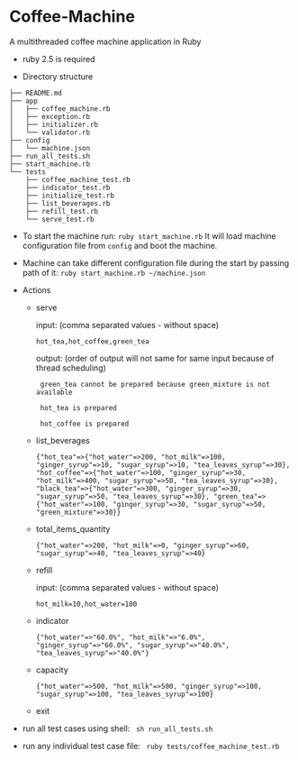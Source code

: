 # Coffee-Machine
A multithreaded coffee machine application in Ruby
* ruby 2.5 is required

* Directory structure
```
├── README.md
├── app
│   ├── coffee_machine.rb
│   ├── exception.rb
│   ├── initializer.rb
│   └── validator.rb
├── config
│   └── machine.json
├── run_all_tests.sh
├── start_machine.rb
└── tests
    ├── coffee_machine_test.rb
    ├── indicator_test.rb
    ├── initialize_test.rb
    ├── list_beverages.rb
    ├── refill_test.rb
    └── serve_test.rb
 ```
* To start the machine run:
` ruby start_machine.rb `
It will load machine configuration file from `config` and boot the machine.

* Machine can take different configuration file during the start by passing path of it:
` ruby start_machine.rb ~/machine.json `

* Actions
  * serve
    
    input: (comma separated values - without space)
        
        hot_tea,hot_coffee,green_tea 
    
    output: (order of output will not same for same input because of thread scheduling)

         
         green_tea cannot be prepared because green_mixture is not available

         hot_tea is prepared

         hot_coffee is prepared

  * list_beverages 

     `{"hot_tea"=>{"hot_water"=>200, "hot_milk"=>100, "ginger_syrup"=>10, "sugar_syrup"=>10, "tea_leaves_syrup"=>30}, "hot_coffee"=>{"hot_water"=>100, "ginger_syrup"=>30, "hot_milk"=>400, "sugar_syrup"=>50, "tea_leaves_syrup"=>30}, "black_tea"=>{"hot_water"=>300, "ginger_syrup"=>30, "sugar_syrup"=>50, "tea_leaves_syrup"=>30}, "green_tea"=>{"hot_water"=>100, "ginger_syrup"=>30, "sugar_syrup"=>50, "green_mixture"=>30}}`

  * total_items_quantity

     `{"hot_water"=>200, "hot_milk"=>0, "ginger_syrup"=>60, "sugar_syrup"=>40, "tea_leaves_syrup"=>40}`

  * refill
 
    input: (comma separated values - without space)

        hot_milk=10,hot_water=100

  * indicator

    `{"hot_water"=>"60.0%", "hot_milk"=>"6.0%", "ginger_syrup"=>"60.0%", "sugar_syrup"=>"40.0%", "tea_leaves_syrup"=>"40.0%"}`

  * capacity

    `{"hot_water"=>500, "hot_milk"=>500, "ginger_syrup"=>100, "sugar_syrup"=>100, "tea_leaves_syrup"=>100}`

  * exit

* run all test cases using shell:
`  sh run_all_tests.sh `


* run any individual test case file:
`  ruby tests/coffee_machine_test.rb `
